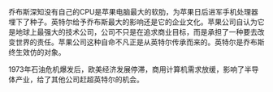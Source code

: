 乔布斯深知没有自己的CPU是苹果电脑最大的软肋，为苹果日后进军手机处理器埋下了种子。英特尔给予乔布斯最大的影响还是它的企业文化。苹果公司自认为它是地球上最强大的技术公司，公司不只是在追求商业目标，而是承担了一种要去改变世界的责任。苹果公司这种自命不凡正是从英特尔传承而来的。英特尔是乔布斯终生效仿的对象。

1973年石油危机爆发后，欧美经济发展停滞，商用计算机需求放缓，影响了半导体产业，给了其他公司赶超英特尔的机会。
